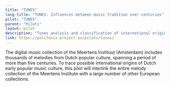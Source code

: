 ```yaml
---
title: "TUNES"
long-title: "TUNES: Influences between music tradition over centuries"
pilot: "TUNES"
parent: "Pilots"
layout: pilot
description: "Tunes analysis and classification of international origin of Dutch early popular music culture"
link: https://polifonia-project.eu/pilots/tunes/
--- 
```

The digital music collection of the Meertens Instituut (Amsterdam) includes thousands of melodies from Dutch popular culture, spanning a period of more than five centuries. To trace possible international origins of Dutch early popular music culture, this pilot will interlink the entire melody collection of the Meertens Institute with a large number of other European collections. 
